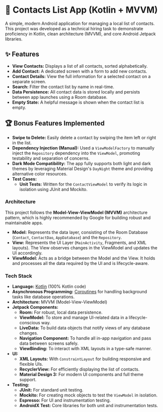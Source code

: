 # 📇 Contacts List App (Kotlin + MVVM)

A simple, modern Android application for managing a local list of contacts. This project was developed as a technical hiring task to demonstrate proficiency in Kotlin, clean architecture (MVVM), 
and core Android Jetpack libraries.

## ✨ Features

- **View Contacts:** Displays a list of all contacts, sorted alphabetically.
- **Add Contact:** A dedicated screen with a form to add new contacts.
- **Contact Details:** View the full information for a selected contact on a separate screen.
- **Search:** Filter the contact list by name in real-time.
- **Data Persistence:** All contact data is stored locally and persists between app launches using a Room database.
- **Empty State:** A helpful message is shown when the contact list is empty.

 ## 🏆 Bonus Features Implemented

- **Swipe to Delete:** Easily delete a contact by swiping the item left or right in the list.
- **Dependency Injection (Manual):** Used a `ViewModelFactory` to manually inject the `Repository` dependency into the `ViewModel`, promoting testability and separation of concerns.
- **Dark Mode Compatibility:** The app fully supports both light and dark themes by leveraging Material Design's `DayNight` theme and providing alternative color resources.
- **Test Cases:**
  - **Unit Tests:** Written for the `ContactViewModel` to verify its logic in isolation using JUnit and Mockito.
 
 ### Architecture
This project follows the **Model-View-ViewModel (MVVM)** architecture pattern, which is highly recommended by Google for building robust and maintainable apps.

- **Model:** Represents the data layer, consisting of the Room Database (`Contact`, `ContactDao`, `AppDatabase`) and the `Repository`.
- **View:** Represents the UI Layer (`MainActivity`, Fragments, and XML layouts). The View observes changes in the ViewModel and updates the UI accordingly.
- **ViewModel:** Acts as a bridge between the Model and the View. It holds and processes all the data required by the UI and is lifecycle-aware.

### Tech Stack
- **Language:** [Kotlin](https://kotlinlang.org/) (100% Kotlin code)
- **Asynchronous Programming:** [Coroutines](https://kotlinlang.org/docs/coroutines-overview.html) for handling background tasks like database operations.
- **Architecture:** MVVM (Model-View-ViewModel)
- **Jetpack Components:**
  - **Room:** For robust, local data persistence.
  - **ViewModel:** To store and manage UI-related data in a lifecycle-conscious way.
  - **LiveData:** To build data objects that notify views of any database changes.
  - **Navigation Component:** To handle all in-app navigation and pass data between screens safely.
  - **ViewBinding:** To interact with XML layouts in a type-safe manner.
- **UI:**
  - **XML Layouts:** With `ConstraintLayout` for building responsive and flexible UIs.
  - **RecyclerView:** For efficiently displaying the list of contacts.
  - **Material Design 3:** For modern UI components and full theme support.
- **Testing:**
  - **JUnit:** For standard unit testing.
  - **Mockito:** For creating mock objects to test the `ViewModel` in isolation.
  - **Espresso:** For UI and instrumentation testing.
  - **AndroidX Test:** Core libraries for both unit and instrumentation tests.
